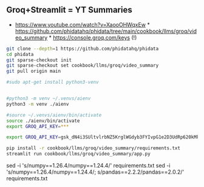 ## Groq+Streamlit = YT Summaries

* https://www.youtube.com/watch?v=XaooOHWqxEw
        * https://github.com/phidatahq/phidata/tree/main/cookbook/llms/groq/video_summary
        * https://console.groq.com/keys (!)

```sh
git clone --depth=1 https://github.com/phidatahq/phidata
cd phidata
git sparse-checkout init
git sparse-checkout set cookbook/llms/groq/video_summary
git pull origin main
```

```sh
#sudo apt-get install python3-venv


#python3 -m venv ~/.venvs/aienv
python3 -m venv ./aienv

#source ~/.venvs/aienv/bin/activate
source ./aienv/bin/activate
export GROQ_API_KEY=***

export GROQ_API_KEY=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

pip install -r cookbook/llms/groq/video_summary/requirements.txt
streamlit run cookbook/llms/groq/video_summary/app.py
```

sed -i 's/numpy==1\.26\.4/numpy==1.24.4/' requirements.txt
sed -i 's/numpy==1\.26\.4/numpy==1.24.4/; s/pandas==2\.2\.2/pandas==2.0.2/' requirements.txt

